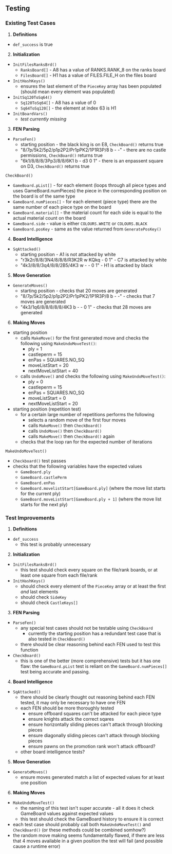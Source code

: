 ## Testing

### Existing Test Cases
1. **Definitions**
- `def_success` is true
2. **Initialization**
- `InitFilesRanksBrd()`
  - `RanksBoard[]` - A8 has a value of RANKS.RANK_8 on the ranks board
  - `FilesBoard[]` - H1 has a value of FILES.FILE_H on the files board
- `InitHashKeys()`
  - ensures the last element of the `PieceKey` array has been populated (should mean every element was populated)
- `InitSq120ToSq64()`
  - `Sq120ToSq64[]` - A8 has a value of 0
  - `Sq64ToSq120[]` - the element at index 63 is H1
- `InitBoardVars()`
  - _test currently missing_
3. **FEN Parsing**
- `ParseFen()`
  - starting position - the black king is on E8, `CheckBoard()` returns true
  - "8/7p/5k2/5p2/p1p2P2/Pr1pPK2/1P1R3P/8 b - -" - there are no castle permissions, `CheckBoard()` returns true
  - "6k1/8/8/8/3Pp3/8/8/6K1 b - d3 0 1" - there is an enpassent square on D3, `CheckBoard()` returns true

`CheckBoard()`
  - `GameBoard.pList[]` - for each element (loops through all piece types and uses GameBoard.numPieces) the piece in the corresponding position on the board is of the same type
  - `GameBoard.numPieces[]` - for each element (piece type) there are the same number of each piece type on the board
  - `GameBoard.material[]` - the material count for each side is equal to the actual material count on the board
  - `GameBoard.side` - value is either `COLOURS.WHITE` or `COLOURS.BLACK`
  - `GameBoard.posKey` - same as the value returned from `GeneratePosKey()`
4. **Board Intelligence**
- `SqAttacked()`
  - starting position - A1 is not attacked by white
  - "r3k2r/8/8/3N4/8/8/8/R3K2R w KQkq - 0 1" - C7 is attacked by white
  - "4k3/8/8/3q4/8/8/2B5/4K3 w - - 0 1" - H1 is attacked by black
5. **Move Generation**
- `GenerateMoves()`
  - starting position - checks that 20 moves are generated
  - "8/7p/5k2/5p2/p1p2P2/Pr1pPK2/1P1R3P/8 b - -" - checks that 7 moves are generated
  - "4k3/1q6/8/8/8/8/8/4K3 b - - 0 1" - checks that 28 moves are generated
6. **Making Moves**
- starting position
  - calls `MakeMove()` for the first generated move and checks the following using `MakeUndoMoveTest()`:
    - ply = 1
    - castleperm = 15
    - enPas = SQUARES.NO_SQ
    - moveListStart = 20
    - nextMoveListStart = 40
  - calls `UndoMove()` and checks the following using `MakeUndoMoveTest()`:
    - ply = 0
    - castleperm = 15
    - enPas = SQUARES.NO_SQ
    - moveListStart = 0
    - nextMoveListStart = 20
- starting position (repetition test)
  - for a certain large number of repetitions performs the following
    - selects a random move of the first four moves
    - calls `MakeMove()` then `CheckBoard()`
    - calls `UndoMove()` then `CheckBoard()`
    - calls `MakeMove()` then `CheckBoard()` again
  - checks that the loop ran for the expected number of iterations

`MakeUndoMoveTest()`
- `Checkboard()` test passes
- checks that the following variables have the expected values
  - `GameBoard.ply`
  - `GameBoard.castlePerm`
  - `GameBoard.enPas`
  - `GameBoard.movelistStart[GameBoard.ply]` (where the move list starts for the current ply)
  - `GameBoard.moveListStart[GameBoard.ply + 1]` (where the move list starts for the next ply)


### Test Improvements
1. **Definitions**
- `def_success`
  - this test is probably unnecessary
2. **Initialization**
- `InitFilesRanksBrd()`
  - this test should check every square on the file/rank boards, or at least one square from each file/rank
- `InitHashKeys()`
  - should check every element of the `PieceKey` array or at least the first _and_ last elements
  - should check `SideKey`
  - should check `CastleKeys[]`
3. **FEN Parsing**
- `ParseFen()`
  - any special test cases should not be testable using `CheckBoard`
    - currently the starting position has a redundant test case that is also tested in `CheckBoard()`
  - there should be clear reasoning behind each FEN used to test this function
- `CheckBoard()`
  - this is one of the better (more comprehensive) tests but it has one flaw: the `GameBoard.pList` test is reliant on the `GameBoard.numPieces[]` test being accurate and passing.
4. **Board Intelligence**
- `SqAttacked()`
  - there should be clearly thought out reasoning behind each FEN tested, it may only be necessary to have one FEN
  - each FEN should be more thoroughly tested
    - ensure offboard squares can't be attacked for each piece type
    - ensure knights attack the correct sqares
    - ensure horizontally sliding pieces can't attack through blocking pieces
    - ensure diagonally sliding pieces can't attack through blocking pieces
    - ensure pawns on the promotion rank won't attack offboard?
  - other board intelligence tests?
5. **Move Generation**
- `GenerateMoves()`
  - ensure moves generated match a list of expected values for at least one position
6. **Making Moves**
- `MakeUndoMoveTest()`
  - the naming of this test isn't super accurate - all it does it check GameBoard values against expected values
  - this test should check the GameBoard history to ensure it is correct
- each test case should probably call both `MakeUndoMoveTest()` and `CheckBoard()` (or these methods could be combined somhow?)
- the random move making seems fundamentally flawed, if there are less that 4 moves available in a given position the test will fail (and possible cause a runtime error)